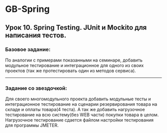 # GB-Spring
## Урок 10. Spring Testing. JUnit и Mockito для написания тестов.
### Базовое задание:
По аналогии с примерами показанными на семинаре, 
добавить модульное тестирование и интеграционное для одного из своих проектов
(так же протестировать один из методов сервиса).

---
### Задание со звездочкой:
Для своего многомодульного проекта добавить модульные тесты и интеграционное 
тестирование на сценарии резервирования товара на складе и оплаты товара(4 теста). 
А так же добавить нагрузочное тестирование на всю систему(без WEB части) 
покупки товара в целом.
Нагрузочное тестирование сдается файлом настройки тестирования для программы JMETER.